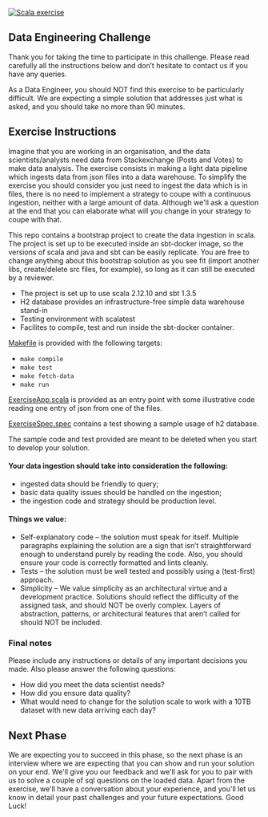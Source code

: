 [![Scala exercise](https://github.com/EqualExperts/data-engineering-exercise-scala/actions/workflows/scala-exercise.yml/badge.svg)](https://github.com/EqualExperts/data-studio-exercise-python-sql/actions/workflows/scala-exercise.yml)
## Data Engineering Challenge
Thank you for taking the time to participate in this challenge. Please read carefully all the instructions below and don’t hesitate to contact us if you have any queries. 

As a Data Engineer, you should NOT find this exercise to be particularly difficult. 
We are expecting a simple solution that addresses just what is asked, and you should take no more than 90 minutes.

## Exercise Instructions 

Imagine that you are working in an organisation, and the data scientists/analysts need data from Stackexchange (Posts and Votes) to make data analysis. The exercise consists in making a light data pipeline which ingests data from json files into a data warehouse. To simplify the exercise you should consider you just need to ingest the data which is in files, there is no need to implement a strategy to coupe with a continuous ingestion, neither with a large amount of data. Although we'll ask a question at the end that you can elaborate what will you change in your strategy to coupe with that.

This repo contains a bootstrap project to create the data ingestion in scala.
The project is set up to be executed inside an sbt-docker image, so the versions of scala and java and sbt can be easily replicate. You are free to change anything about this bootstrap solution as you see fit (import another libs, create/delete src files, for example), so long as it can still be executed by a reviewer.

- The project is set up to use scala 2.12.10 and sbt 1.3.5
- H2 database provides an infrastructure-free simple data warehouse stand-in
- Testing environment with scalatest
- Facilites to compile, test and run inside the sbt-docker container.

[Makefile](Makefile) is provided with the following targets:
  - `make compile`
  - `make test`
  - `make fetch-data`
  - `make run`

[ExerciseApp.scala](src/main/scala/com/exercise/ExerciseApp.scala) is provided as an entry point with some illustrative code reading one entry of json from one of the files.

[ExerciseSpec.spec](src/test/scala/com/exercise/ExerciseSpec.scala) contains a test showing a sample usage of h2 database.

The sample code and test provided are meant to be deleted when you start to develop your solution.

#### Your data ingestion should take into consideration the following:
- ingested data should be friendly to query;
- basic data quality issues should be handled on the ingestion;
- the ingestion code and strategy should be production level.

#### Things we value:
- Self-explanatory code – the solution must speak for itself. Multiple paragraphs explaining the solution are a sign that isn’t straightforward enough to understand purely by reading the code. Also, you should ensure your code is correctly formatted and lints cleanly.
- Tests – the solution must be well tested and possibly using a (test­-first) approach.
- Simplicity – We value simplicity as an architectural virtue and a development practice. Solutions should reflect the difficulty of the assigned task, and should NOT be overly complex. Layers of abstraction, patterns, or architectural features that aren’t called for should NOT be included.

### Final notes
Please include any instructions or details of any important decisions you made. Also please answer the following questions: 
- How did you meet the data scientist needs?
- How did you ensure data quality?
- What would need to change for the solution scale to work with a 10TB dataset with new data arriving each day?

## Next Phase
We are expecting you to succeed in this phase, so the next phase is an interview where we are expecting that you can show and run your solution on your end. 
We'll give you our feedback and we'll ask for you to pair with us to solve a couple of sql questions on the loaded data. 
Apart from the exercise, we'll have a conversation about your experience, and you'll let us know in detail your past challenges and your future expectations. Good Luck!
